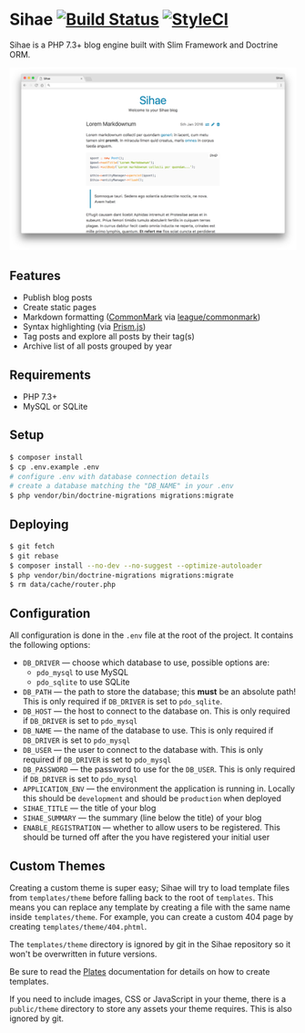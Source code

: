 # Sihae [![Build Status](https://travis-ci.org/imjoehaines/sihae.svg?branch=master)](https://travis-ci.org/imjoehaines/sihae) [![StyleCI](https://styleci.io/repos/42362618/shield)](https://styleci.io/repos/42362618)

Sihae is a PHP 7.3+ blog engine built with Slim Framework and Doctrine ORM.

[![Sihae home page](screenshot.png)](https://raw.githubusercontent.com/imjoehaines/sihae/master/screenshot.png)

## Features

- Publish blog posts
- Create static pages
- Markdown formatting ([CommonMark](http://commonmark.org/) via [league/commonmark](https://github.com/thephpleague/commonmark))
- Syntax highlighting (via [Prism.js](http://prismjs.com/))
- Tag posts and explore all posts by their tag(s)
- Archive list of all posts grouped by year

## Requirements

- PHP 7.3+
- MySQL or SQLite

## Setup

```sh
$ composer install
$ cp .env.example .env
# configure .env with database connection details
# create a database matching the "DB_NAME" in your .env
$ php vendor/bin/doctrine-migrations migrations:migrate
```

## Deploying

```sh
$ git fetch
$ git rebase
$ composer install --no-dev --no-suggest --optimize-autoloader
$ php vendor/bin/doctrine-migrations migrations:migrate
$ rm data/cache/router.php
```

## Configuration

All configuration is done in the `.env` file at the root of the project. It contains the following options:

- `DB_DRIVER` &mdash; choose which database to use, possible options are:
  - `pdo_mysql` to use MySQL
  - `pdo_sqlite` to use SQLite
- `DB_PATH` &mdash; the path to store the database; this **must** be an absolute path! This is only required if `DB_DRIVER` is set to `pdo_sqlite`.
- `DB_HOST` &mdash; the host to connect to the database on. This is only required if `DB_DRIVER` is set to `pdo_mysql`
- `DB_NAME` &mdash; the name of the database to use. This is only required if `DB_DRIVER` is set to `pdo_mysql`
- `DB_USER` &mdash; the user to connect to the database with. This is only required if `DB_DRIVER` is set to `pdo_mysql`
- `DB_PASSWORD` &mdash; the password to use for the `DB_USER`. This is only required if `DB_DRIVER` is set to `pdo_mysql`
- `APPLICATION_ENV` &mdash; the environment the application is running in. Locally this should be `development` and should be `production` when deployed
- `SIHAE_TITLE` &mdash; the title of your blog
- `SIHAE_SUMMARY` &mdash; the summary (line below the title) of your blog
- `ENABLE_REGISTRATION` &mdash; whether to allow users to be registered. This should be turned off after the you have registered your initial user

## Custom Themes

Creating a custom theme is super easy; Sihae will try to load template files from `templates/theme` before falling back to the root of `templates`. This means you can replace any template by creating a file with the same name inside `templates/theme`. For example, you can create a custom 404 page by creating `templates/theme/404.phtml`.

The `templates/theme` directory is ignored by git in the Sihae repository so it won't be overwritten in future versions.

Be sure to read the [Plates](http://platesphp.com/) documentation for details on how to create templates.

If you need to include images, CSS or JavaScript in your theme, there is a `public/theme` directory to store any assets your theme requires. This is also ignored by git.

